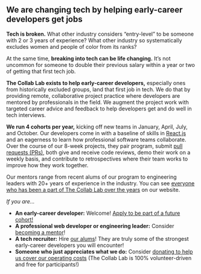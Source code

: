 ## We are changing tech by helping early-career developers get jobs

**Tech is broken.** What other industry considers “entry-level” to be someone with 2 or 3 years of experience?
What other industry so systematically excludes women and people of color from its ranks?

At the same time, **breaking into tech can be life changing.** It’s not uncommon for someone to double their
previous salary within a year or two of getting that first tech job.

**The Collab Lab exists to help early-career developers,** especially ones from historically excluded groups,
land that first job in tech. We do that by providing remote, collaborative project practice where developers
are mentored by professionals in the field. We augment the project work with targeted career advice and
feedback to help developers get and do well in tech interviews.

**We run 4 cohorts per year,** kicking off new teams in January, April, July, and October. Our developers come in
with a baseline of skills in [React.js](https://reactjs.org) and an eagerness to learn how professional software
teams collaborate. Over the course of our 8-week projects, they pair program, submit
[pull requests (PRs)](https://docs.github.com/en/github/collaborating-with-pull-requests/proposing-changes-to-your-work-with-pull-requests/about-pull-requests),
both give and receive code reviews, demo their work on a weekly basis, and contribute to retrospectives where their
team works to improve how they work together.

Our mentors range from recent alums of our program to engineering leaders with 20+ years of experience in the
industry. You can see [everyone who has been a part of The Collab Lab over the years](https://the-collab-lab.codes/who-we-are/)
on our website.

_If you are…_

- **An early-career developer:** Welcome! [Apply to be part of a future cohort!](https://the-collab-lab.codes/apply/)
- **A professional web developer or engineering leader:** Consider [becoming a mentor](https://the-collab-lab.codes/mentor/)!
- **A tech recruiter:** Hire [our alums](https://the-collab-lab.codes/who-we-are/)! They are truly some of the strongest early-career developers you will encounter!
- **Someone who just appreciates what we do:** Consider [donating to help us cover our operating costs](https://the-collab-lab.codes/about-us/) (The Collab Lab is 100% volunteer-driven and free for participants!)
